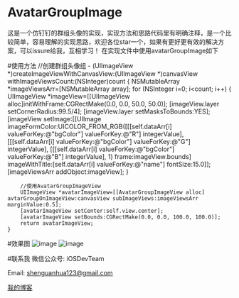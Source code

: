 # AvatarGroupImage
这是一个仿钉钉的群组头像的实现，实现方法和思路代码里有明确注释，是一个比较简单，容易理解的实现思路，欢迎各位star一个，如果有更好更有效的解决方案，可以issure给我，互相学习！
在实现文件中使用avatarGroupImage如下

#使用方法
    //创建群组头像组
    - (UIImageView *)createImageViewWithCanvasView:(UIImageView *)canvasView withImageViewsCount:(NSInteger)count {
        NSMutableArray *imageViewsArr=[NSMutableArray array];
        for (NSInteger i=0; i<count; i++) {
            UIImageView *imageView=[[UIImageView alloc]initWithFrame:CGRectMake(0.0, 0.0, 50.0, 50.0)];
            [imageView.layer setCornerRadius:99.5/4];
            [imageView.layer setMasksToBounds:YES];
            [imageView setImage:[[UIImage imageFormColor:UICOLOR_FROM_RGB([[[self.dataArr[i] valueForKey:@"bgColor"]                       valueForKey:@"R"] integerValue], [[[self.dataArr[i] valueForKey:@"bgColor"] valueForKey:@"G"]                              integerValue], [[[self.dataArr[i] valueForKey:@"bgColor"] valueForKey:@"B"] integerValue], 1)                              frame:imageView.bounds] imageWithTitle:[self.dataArr[i] valueForKey:@"name"] fontSize:15.0]];
            [imageViewsArr addObject:imageView];
        }
    
        //使用AvatarGroupImageView
        UIImageView *avatarImageView=[[AvatarGroupImageView alloc] avtarGroupOnImageView:canvasView subImageViews:imageViewsArr marginValue:0.5];
        [avatarImageView setCenter:self.view.center];
        [avatarImageView setBounds:CGRectMake(0.0, 0.0, 100.0, 100.0)];
        return avatarImageView;
    }

#效果图
![image](https://github.com/shenAlexy/AvatarGroupImage/blob/master/AvatarGroupImage-demo/AvatarGroupImage-demo/效果图1.png)  ![image](https://github.com/shenAlexy/AvatarGroupImage/blob/master/AvatarGroupImage-demo/AvatarGroupImage-demo/效果图2.png) 

#联系我
   微信公众号:  iOSDevTeam
   
   Email: shenguanhua123@gmail.com
   
   [我的博客](http://blog.csdn.net/shenguanhua)   

